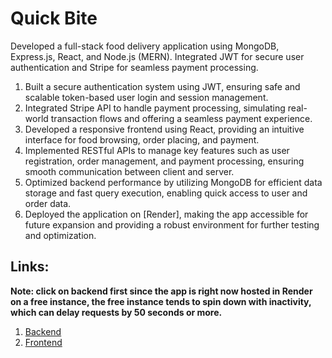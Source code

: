 # Quick Bite
Developed a full-stack food delivery application using MongoDB, Express.js, React, and Node.js (MERN). Integrated JWT for secure user authentication and Stripe for seamless payment processing.

1. Built a secure authentication system using JWT, ensuring safe and scalable token-based user login and session management.
2. Integrated Stripe API to handle payment processing, simulating real-world transaction flows and offering a seamless payment experience.
3. Developed a responsive frontend using React, providing an intuitive interface for food browsing, order placing, and payment.
3. Implemented RESTful APIs to manage key features such as user registration, order management, and payment processing, ensuring smooth communication between client and server.
4. Optimized backend performance by utilizing MongoDB for efficient data storage and fast query execution, enabling quick access to user and order data.
5. Deployed the application on [Render], making the app accessible for future expansion and providing a robust environment for further testing and optimization.

## Links:
**Note: click on backend first since the app is right now hosted in Render on a free instance, the free instance tends to spin down with inactivity, which can delay requests by 50 seconds or more.**
1. [Backend](https://food-delivery-backend-5ffr.onrender.com)
2. [Frontend](https://food-delivery-gaau.onrender.com)
